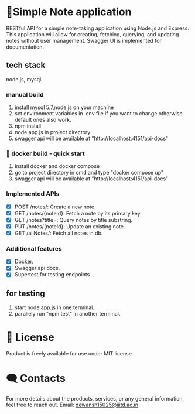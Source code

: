 # 📝Simple Note application
RESTful API for a simple note-taking application using Node.js and Express. This application
will allow for creating, fetching, querying, and updating notes without user management. Swagger UI is implemented for documentation.

## tech stack
node.js, mysql

### manual build
1) install mysql 5.7,node js on your machine
2) set environment variables in .env file if you want to change otherwise default ones also work.
3) npm install
4) node app.js in project directory
5) swagger api will be available at "http://localhost:4151/api-docs"
### 🚀 docker build - quick start 
1) install docker and docker compose
2) go to project directory in cmd and type "docker compose up"
3) swagger api will be available at "http://localhost:4151/api-docs"

### Implemented APIs
- [x] POST /notes/: Create a new note.
- [x] GET /notes/{noteId}: Fetch a note by its primary key.
- [x] GET /notes?title=<substring>: Query notes by title substring.
- [x] PUT /notes/{noteId}: Update an existing note.
- [x] GET /allNotes/: Fetch all notes in db.

### Additional features
- [x] Docker.
- [x] Swagger api docs.
- [x] Supertest for testing endpoints

## for testing
1) start node app.js in one terminal.
2) parallely run "npm test" in another terminal.

# 📃 License
Product is freely available for use under MIT license

# 🗨️ Contacts
For more details about the products, services, or any general information, feel free to reach out.
Email: dewansh15025@iiitd.ac.in

